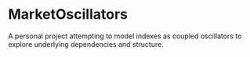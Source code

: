 # MarketOscillators
A personal project attempting to model indexes as coupled oscillators to explore underlying dependencies and structure.
